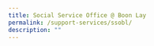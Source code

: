 ```yaml
---
title: Social Service Office @ Boon Lay
permalink: /support-services/ssobl/
description: ""
---
```

